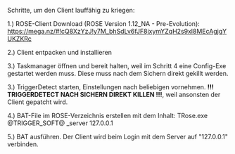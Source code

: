 Schritte, um den Client lauffähig zu kriegen:

1.) ROSE-Client Download (ROSE Version 1.12_NA - Pre-Evolution): 
https://mega.nz/#!cQ8XzYzJ!y7M_bhSdLv6fJF8jxymYZqH2s9xl8MEcAgjgYUKZKRc

2.) Client entpacken und installieren

3.) Taskmanager öffnen und bereit halten, weil im Schritt 4 eine Config-Exe gestartet werden muss. Diese muss nach dem Sichern direkt gekillt werden.

3.) TriggerDetect starten, Einstellungen nach beliebigen vornehmen. **!!! TRIGGERDETECT NACH SICHERN DIREKT KILLEN !!!**, weil ansonsten der Client gepatcht wird.

4.) BAT-File im ROSE-Verzeichnis erstellen mit dem Inhalt: TRose.exe @TRIGGER_SOFT@ _server 127.0.0.1

5.) BAT ausführen. Der Client wird beim Login mit dem Server auf "127.0.0.1" verbinden.
